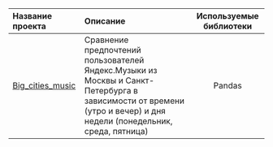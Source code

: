 | **Название проекта**  | **Описание**                   | **Используемые библиотеки** |
| :-------------------- | :--------------------          |:---------------------------:|
| [Big_cities_music](https://github.com/1ldarb/Data_analyst/tree/main/big_cities_music)| Сравнение предпочтений пользователей Яндекс.Музыки из Москвы и Санкт-Петербурга в зависимости от времени (утро и вечер) и дня недели (понедельник, среда, пятница)       | Pandas |
